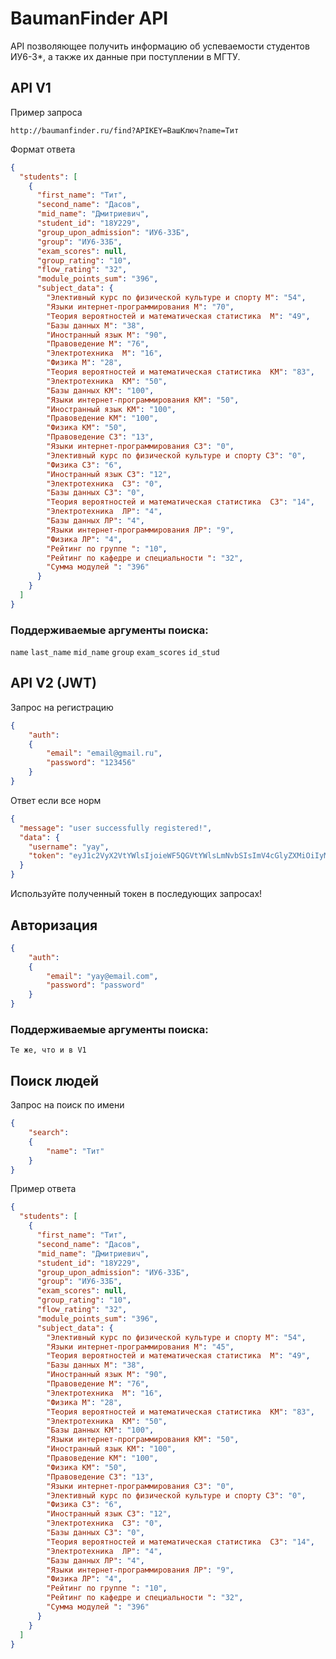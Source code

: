 # BaumanFinder API

API позволяющее получить информацию об успеваемости студентов ИУ6-3*, а также их данные при поступлении в МГТУ.

## API V1

Пример запроса 

```
http://baumanfinder.ru/find?APIKEY=ВашКлюч?name=Тит
```
Формат ответа

```json
{
  "students": [
    {
      "first_name": "Тит",
      "second_name": "Дасов",
      "mid_name": "Дмитриевич",
      "student_id": "18У229",
      "group_upon_admission": "ИУ6-33Б",
      "group": "ИУ6-33Б",
      "exam_scores": null,
      "group_rating": "10",
      "flow_rating": "32",
      "module_points_sum": "396",
      "subject_data": {
        "Элективный курс по физической культуре и спорту М": "54",
        "Языки интернет-программирования М": "70",
        "Теория вероятностей и математическая статистика  М": "49",
        "Базы данных М": "38",
        "Иностранный язык М": "90",
        "Правоведение М": "76",
        "Электротехника  М": "16",
        "Физика М": "28",
        "Теория вероятностей и математическая статистика  КМ": "83",
        "Электротехника  КМ": "50",
        "Базы данных КМ": "100",
        "Языки интернет-программирования КМ": "50",
        "Иностранный язык КМ": "100",
        "Правоведение КМ": "100",
        "Физика КМ": "50",
        "Правоведение СЗ": "13",
        "Языки интернет-программирования СЗ": "0",
        "Элективный курс по физической культуре и спорту СЗ": "0",
        "Физика СЗ": "6",
        "Иностранный язык СЗ": "12",
        "Электротехника  СЗ": "0",
        "Базы данных СЗ": "0",
        "Теория вероятностей и математическая статистика  СЗ": "14",
        "Электротехника  ЛР": "4",
        "Базы данных ЛР": "4",
        "Языки интернет-программирования ЛР": "9",
        "Физика ЛР": "4",
        "Рейтинг по группе ": "10",
        "Рейтинг по кафедре и специальности ": "32",
        "Сумма модулей ": "396"
      }
    }
  ]
}
```

### Поддерживаемые аргументы поиска:
```name```
```last_name```
```mid_name```
```group```
```exam_scores```
```id_stud```

## API V2 (JWT)

Запрос на регистрацию

```json
{ 
	"auth":
	{
		"email": "email@gmail.ru",
		"password": "123456"
	}
}
```

Ответ если все норм

```json
{
  "message": "user successfully registered!",
  "data": {
    "username": "yay",
    "token": "eyJ1c2VyX2VtYWlsIjoieWF5QGVtYWlsLmNvbSIsImV4cGlyZXMiOiIyMDE5LTEyLTMxIDA0OjUzOjU5ICswMzAwIn0.hx8zb8WF2x0v0Kdy3n2bPSZOgtqKxNbMHpjwxxWG1WY"
  }
}
```

Используйте полученный токен в последующих запросах!

## Авторизация

```json
{ 
	"auth":
	{
		"email": "yay@email.com",
		"password": "password"
	}
}
```

### Поддерживаемые аргументы поиска:

```Те же, что и в V1```

## Поиск людей

Запрос на поиск по имени

```json
{ 
	"search":
	{
		"name": "Тит"
	}
}
```

Пример ответа

```json
{
  "students": [
    {
      "first_name": "Тит",
      "second_name": "Дасов",
      "mid_name": "Дмитриевич",
      "student_id": "18У229",
      "group_upon_admission": "ИУ6-33Б",
      "group": "ИУ6-33Б",
      "exam_scores": null,
      "group_rating": "10",
      "flow_rating": "32",
      "module_points_sum": "396",
      "subject_data": {
        "Элективный курс по физической культуре и спорту М": "54",
        "Языки интернет-программирования М": "45",
        "Теория вероятностей и математическая статистика  М": "49",
        "Базы данных М": "38",
        "Иностранный язык М": "90",
        "Правоведение М": "76",
        "Электротехника  М": "16",
        "Физика М": "28",
        "Теория вероятностей и математическая статистика  КМ": "83",
        "Электротехника  КМ": "50",
        "Базы данных КМ": "100",
        "Языки интернет-программирования КМ": "50",
        "Иностранный язык КМ": "100",
        "Правоведение КМ": "100",
        "Физика КМ": "50",
        "Правоведение СЗ": "13",
        "Языки интернет-программирования СЗ": "0",
        "Элективный курс по физической культуре и спорту СЗ": "0",
        "Физика СЗ": "6",
        "Иностранный язык СЗ": "12",
        "Электротехника  СЗ": "0",
        "Базы данных СЗ": "0",
        "Теория вероятностей и математическая статистика  СЗ": "14",
        "Электротехника  ЛР": "4",
        "Базы данных ЛР": "4",
        "Языки интернет-программирования ЛР": "9",
        "Физика ЛР": "4",
        "Рейтинг по группе ": "10",
        "Рейтинг по кафедре и специальности ": "32",
        "Сумма модулей ": "396"
      }
    }
  ]
}
```
